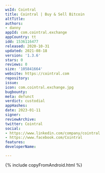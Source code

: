 ```yaml
---
wsId: Cointral
title: Cointral | Buy & Sell Bitcoin
altTitle: 
authors:
- danny
appId: com.cointral.exchange
appCountry: tt
idd: 1536116477
released: 2020-10-31
updated: 2021-08-18
version: '1.3.6'
stars: 0
reviews: 0
size: '105841664'
website: https://cointral.com
repository: 
issue: 
icon: com.cointral.exchange.jpg
bugbounty: 
meta: defunct
verdict: custodial
appHashes: 
date: 2023-01-11
signer: 
reviewArchive: 
twitter: Cointral
social:
- https://www.linkedin.com/company/cointral
- https://www.facebook.com/Cointral
features: 
developerName: 

---
```


{% include copyFromAndroid.html %}
